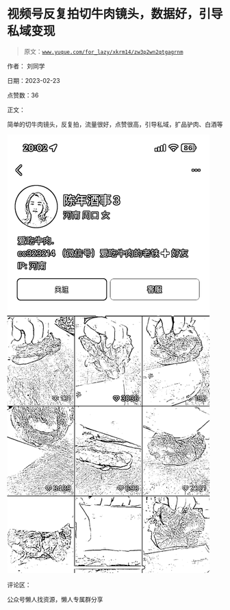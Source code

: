 # 视频号反复拍切牛肉镜头，数据好，引导私域变现

> 原文：[`www.yuque.com/for_lazy/xkrm14/zw3p2wn2qtgagrnm`](https://www.yuque.com/for_lazy/xkrm14/zw3p2wn2qtgagrnm)

作者： 刘同学

日期：2023-02-23

点赞数：36

正文：

简单的切牛肉镜头，反复拍，流量很好，点赞很高，引导私域，扩品驴肉、白酒等

![](img/daf124b03a6b3ff865210a8cce6f9165.png)

评论区：

公众号懒人找资源，懒人专属群分享

